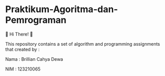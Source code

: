 # Praktikum-Agoritma-dan-Pemrograman

👋 Hi There! 👋

   This repository contains a set of algorithm and programming assignments that created by :
   
   Nama : Brillian Cahya Dewa
   
   NIM  : 123210065
